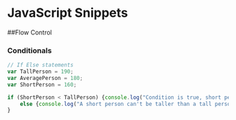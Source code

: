 # JavaScript Snippets

##Flow Control

### Conditionals

```javascript
// If Else statements
var TallPerson = 190;
var AveragePerson = 180;
var ShortPerson = 160;

if (ShortPerson < TallPerson) {console.log("Condition is true, short person is shorter than the tall person);}
    else {console.log("A short person can't be taller than a tall person. ");
}

```
